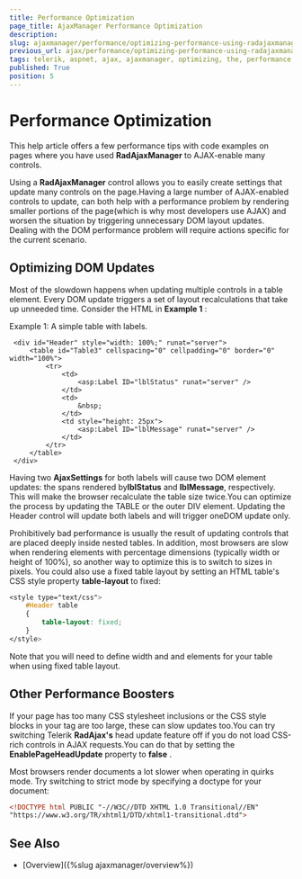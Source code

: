 ```yaml
---
title: Performance Optimization 
page_title: AjaxManager Performance Optimization 
description: 
slug: ajaxmanager/performance/optimizing-performance-using-radajaxmanager
previous_url: ajax/performance/optimizing-performance-using-radajaxmanager, controls/ajaxmanager/performance/optimizing-performance-using-radajaxmanager
tags: telerik, aspnet, ajax, ajaxmanager, optimizing, the, performance
published: True
position: 5
---
```


# Performance Optimization

This help article offers a few performance tips with code examples on pages where you have used **RadAjaxManager** to AJAX-enable many controls.

Using a **RadAjaxManager** control allows you to easily create settings that update many controls on the page.Having a large number of AJAX-enabled controls to update, can both help with a performance problem by rendering smaller portions of the page(which is why most developers use AJAX) and worsen the situation by triggering unnecessary DOM layout updates. Dealing with the DOM performance problem will require actions specific for the current scenario.

## Optimizing DOM Updates

Most of the slowdown happens when updating multiple controls in a table element. Every DOM update triggers a set of layout recalculations that take up unneeded time. Consider the HTML in **Example 1** :

Example 1: A simple table with labels.

````ASP.NET
 <div id="Header" style="width: 100%;" runat="server">
	 <table id="Table3" cellspacing="0" cellpadding="0" border="0" width="100%">
	     <tr>
	         <td>
	             <asp:Label ID="lblStatus" runat="server" />
	         </td>
	         <td>
	             &nbsp;
	         </td>
	         <td style="height: 25px">
	             <asp:Label ID="lblMessage" runat="server" />
	         </td>
	     </tr>
	 </table>
 </div>
````



Having two **AjaxSettings** for both labels will cause two DOM element updates: the spans rendered by**lblStatus** and **lblMessage**, respectively. This will make the browser recalculate the table size twice.You can optimize the process by updating the TABLE or the outer DIV element. Updating the Header control will update both labels and will trigger oneDOM update only.

Prohibitively bad performance is usually the result of updating controls that are placed deeply inside nested tables. In addition, most browsers are slow when rendering elements with percentage dimensions (typically width or height of 100%), so another way to optimize this is to switch to sizes in pixels. You could also use a fixed table layout by setting an HTML table's CSS style property **table-layout** to fixed:

````CSS
<style type="text/css">
	#Header table
	{
	    table-layout: fixed;
	}
</style>
````



Note that you will need to define width and <colgroup> and <col> elements for your table when using fixed table layout.

## Other Performance Boosters

If your page has too many CSS stylesheet inclusions or the CSS style blocks in your <head> tag are too large, these can slow updates too.You can try switching Telerik **RadAjax's** head update feature off if you do not load CSS-rich controls in AJAX requests.You can do that by setting the **EnablePageHeadUpdate** property to **false** .

Most browsers render documents a lot slower when operating in quirks mode. Try switching to strict mode by specifying a doctype for your document:

````XML
<!DOCTYPE html PUBLIC "-//W3C//DTD XHTML 1.0 Transitional//EN"
"https://www.w3.org/TR/xhtml1/DTD/xhtml1-transitional.dtd">
````



## See Also

 * [Overview]({%slug ajaxmanager/overview%})

